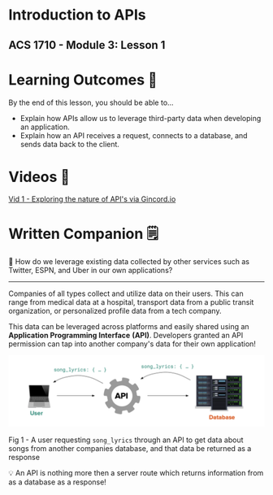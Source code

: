 # Introduction to APIs

## ACS 1710 - Module 3: Lesson 1

# Learning Outcomes 💫

By the end of this lesson, you should be able to...

- Explain how APIs allow us to leverage third-party data when developing an application.
- Explain how an API receives a request, connects to a database, and sends data back to the client.

# Videos 🎥

<!-- [Vid 1 - Exploring the nature of API's via Gincord.io](https://file.notion.so/f/f/6004cc36-d69e-461f-a1c5-8e5078ac8f6b/9f0481bd-104b-4105-9479-d253291931ab/RPReplay_Final1610466811.mp4?table=block&id=57d33dcb-fe3d-47f6-ba64-037eda1e70b6&spaceId=6004cc36-d69e-461f-a1c5-8e5078ac8f6b&expirationTimestamp=1728064800000&signature=Uc7NyScdTsdeBgC_mgrA-YcA1KzxAX8ytBBSR9OZtRU&downloadName=RPReplay_Final1610466811.mp4) -->

[Vid 1 - Exploring the nature of API's via Gincord.io](https://youtu.be/zXOMHpTOpJM)

<!-- # Exercises 💪

Answer the questions in [this repl.it](https://repl.it/team/WebArchitecture/Module-301ApisQuestions) and submit your work. -->

# Written Companion 🗒

<aside>
🤔 How do we leverage existing data collected by other services such as Twitter, ESPN, and Uber in our own applications?

</aside>

---

Companies of all types collect and utilize data on their users. This can range from medical data at a hospital, transport data from a public transit organization, or personalized profile data from a tech company.

This data can be leveraged across platforms and easily shared using an **Application Programming Interface** **(API)**. Developers granted an API permission can tap into another company's data for their own application! 

![Fig 1 - A user requesting `song_lyrics` through an API to get data about songs from another companies database, and that data be returned as a response](Untitled.png)

Fig 1 - A user requesting `song_lyrics` through an API to get data about songs from another companies database, and that data be returned as a response

<aside>
💡 An API is nothing more then a server route which returns information from as a database as a response!
</aside>
